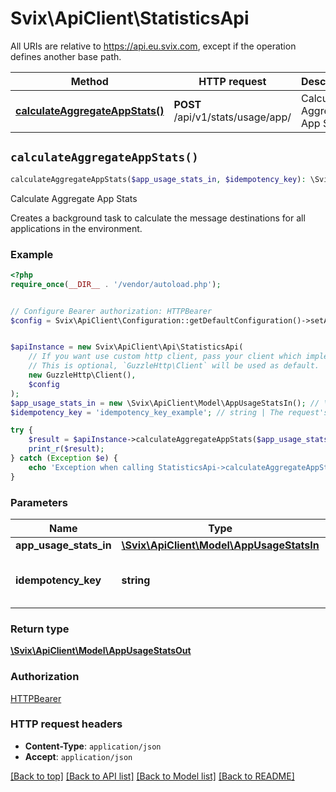 # Svix\ApiClient\StatisticsApi

All URIs are relative to https://api.eu.svix.com, except if the operation defines another base path.

| Method | HTTP request | Description |
| ------------- | ------------- | ------------- |
| [**calculateAggregateAppStats()**](StatisticsApi.md#calculateAggregateAppStats) | **POST** /api/v1/stats/usage/app/ | Calculate Aggregate App Stats |


## `calculateAggregateAppStats()`

```php
calculateAggregateAppStats($app_usage_stats_in, $idempotency_key): \Svix\ApiClient\Model\AppUsageStatsOut
```

Calculate Aggregate App Stats

Creates a background task to calculate the message destinations for all applications in the environment.

### Example

```php
<?php
require_once(__DIR__ . '/vendor/autoload.php');


// Configure Bearer authorization: HTTPBearer
$config = Svix\ApiClient\Configuration::getDefaultConfiguration()->setAccessToken('YOUR_ACCESS_TOKEN');


$apiInstance = new Svix\ApiClient\Api\StatisticsApi(
    // If you want use custom http client, pass your client which implements `GuzzleHttp\ClientInterface`.
    // This is optional, `GuzzleHttp\Client` will be used as default.
    new GuzzleHttp\Client(),
    $config
);
$app_usage_stats_in = new \Svix\ApiClient\Model\AppUsageStatsIn(); // \Svix\ApiClient\Model\AppUsageStatsIn
$idempotency_key = 'idempotency_key_example'; // string | The request's idempotency key

try {
    $result = $apiInstance->calculateAggregateAppStats($app_usage_stats_in, $idempotency_key);
    print_r($result);
} catch (Exception $e) {
    echo 'Exception when calling StatisticsApi->calculateAggregateAppStats: ', $e->getMessage(), PHP_EOL;
}
```

### Parameters

| Name | Type | Description  | Notes |
| ------------- | ------------- | ------------- | ------------- |
| **app_usage_stats_in** | [**\Svix\ApiClient\Model\AppUsageStatsIn**](../Model/AppUsageStatsIn.md)|  | |
| **idempotency_key** | **string**| The request&#39;s idempotency key | [optional] |

### Return type

[**\Svix\ApiClient\Model\AppUsageStatsOut**](../Model/AppUsageStatsOut.md)

### Authorization

[HTTPBearer](../../README.md#HTTPBearer)

### HTTP request headers

- **Content-Type**: `application/json`
- **Accept**: `application/json`

[[Back to top]](#) [[Back to API list]](../../README.md#endpoints)
[[Back to Model list]](../../README.md#models)
[[Back to README]](../../README.md)
